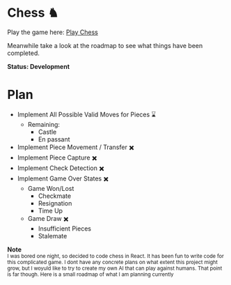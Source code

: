 # Chess ♞

Play the game here: [Play Chess](https://chess.suparthnarayanghimire.com.np)

Meanwhile take a look at the roadmap to see what things have been completed.

**Status: Development**

# Plan

- Implement All Possible Valid Moves for Pieces ⌛
  - Remaining:
    - Castle
    - En passant
- Implement Piece Movement / Transfer ✖️
- Implement Piece Capture ✖️
- Implement Check Detection ✖️
- Implement Game Over States ✖️
  - Game Won/Lost
    - Checkmate
    - Resignation
    - Time Up
  - Game Draw ✖️
    - Insufficient Pieces
    - Stalemate

**Note** \
<sub>I was bored one night, so decided to code chess in React. It has been fun to write code for this complicated game. I dont have any concrete plans on what extent this project might grow, but I woyuld like to try to create my own AI that can play against humans. That point is far though. Here is a small roadmap of what I am planning currently<sub>

